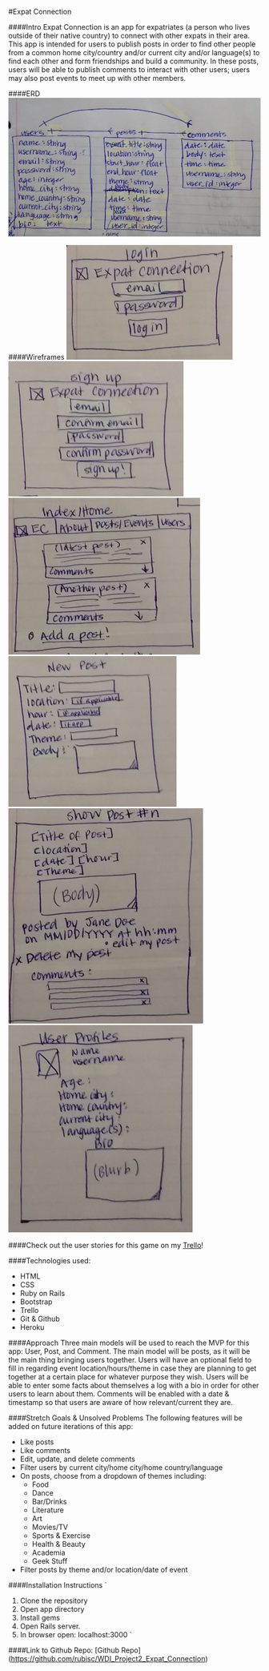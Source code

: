 #Expat Connection

####Intro
Expat Connection is an app for expatriates (a person who lives outside of their native country) to connect with other expats in their area. This app is intended for users to publish posts in order to find other people from a common home city/country and/or current city and/or language(s) to find each other and form friendships and build a community. In these posts, users will be able to publish comments to interact with other users; users may also post events to meet up with other members.

####ERD
![ERD](./app/assets/images/Wireframe0_ERD.png)

####Wireframes
![Wireframe1](./app/assets/images/Wireframe1_login.png)
![Wireframe2](./app/assets/images/Wireframe2_signup.png)
![Wireframe3](./app/assets/images/Wireframe3_indexhome.png)
![Wireframe4](./app/assets/images/Wireframe4_newpost.png)
![Wireframe5](./app/assets/images/Wireframe5_showpost.png)
![Wireframe6](./app/assets/images/Wireframe6_userprofs.png)

####Check out the user stories for this game on my [Trello](https://trello.com/b/Gc2KbHP5/wdi-sm-43-project-2)!

####Technologies used:
+ HTML
+ CSS
+ Ruby on Rails
+ Bootstrap
+ Trello
+ Git & Github
+ Heroku

####Approach
Three main models will be used to reach the MVP for this app: User, Post, and Comment. The main model will be posts, as it will be the main thing bringing users together. Users will have an optional field to fill in regarding event location/hours/theme in case they are planning to get together at a certain place for whatever purpose they wish. Users will be able to enter some facts about themselves a log with a bio in order for other users to learn about them. Comments will be enabled with a date & timestamp so that users are aware of how relevant/current they are.


####Stretch Goals & Unsolved Problems
The following features will be added on future iterations of this app:

+ Like posts
+ Like comments
+ Edit, update, and delete comments
+ Filter users by current city/home city/home country/language
+ On posts, choose from a dropdown of themes including:
	+ Food
	+ Dance
	+ Bar/Drinks
	+ Literature
	+ Art
	+ Movies/TV
	+ Sports & Exercise
	+ Health & Beauty
	+ Academia
	+ Geek Stuff
+ Filter posts by theme and/or location/date of event


####Installation Instructions
`
1) Clone the repository
2) Open app directory
3) Install gems
4) Open Rails server.
5) In browser open: localhost:3000
`

####Link to Github Repo: [Github Repo] (https://github.com/rubisc/WDI_Project2_Expat_Connection)
